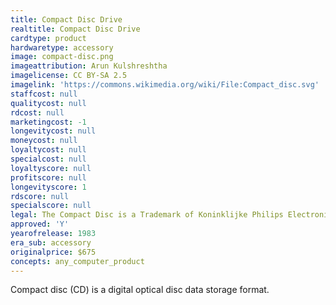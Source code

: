 ```yaml
---
title: Compact Disc Drive
realtitle: Compact Disc Drive
cardtype: product
hardwaretype: accessory
image: compact-disc.png
imageattribution: Arun Kulshreshtha
imagelicense: CC BY-SA 2.5
imagelink: 'https://commons.wikimedia.org/wiki/File:Compact_disc.svg'
staffcost: null
qualitycost: null
rdcost: null
marketingcost: -1
longevitycost: null
moneycost: null
loyaltycost: null
specialcost: null
loyaltyscore: null
profitscore: null
longevityscore: 1
rdscore: null
specialscore: null
legal: The Compact Disc is a Trademark of Koninklijke Philips Electronics N.V.
approved: 'Y'
yearofrelease: 1983
era_sub: accessory
originalprice: $675
concepts: any_computer_product
---
```


Compact disc (CD) is a digital optical disc data storage format.
